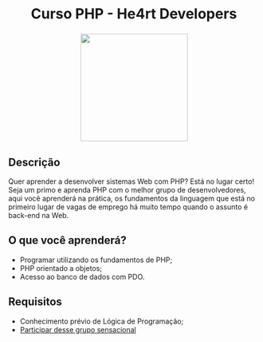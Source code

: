 <h1 align="center">
  Curso PHP - He4rt Developers
</h1>

<h3 align="center">
  <img src="https://heartdevs.com/wp-content/uploads/2018/12/logo.png" width="215"><br>
</h3> 

## Descrição

Quer aprender a desenvolver sistemas Web com PHP? Está no lugar certo! Seja um primo e aprenda PHP com o melhor grupo de desenvolvedores, aqui você aprenderá na prática, os fundamentos da linguagem que está no primeiro lugar de vagas de emprego há muito tempo quando o assunto é back-end na Web.

## O que você aprenderá?

  - Programar utilizando os fundamentos de PHP;
  - PHP orientado a objetos;
  - Acesso ao banco de dados com PDO.


## Requisitos

  - Conhecimento prévio de Lógica de Programação;
  - [Participar desse grupo sensacional](https://discord.io/he4rt)
  



